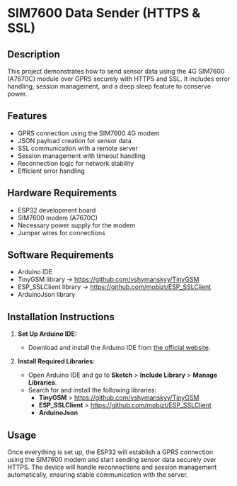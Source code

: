 # SIM7600 Data Sender (HTTPS & SSL)

## Description
This project demonstrates how to send sensor data using the 4G SIM7600 (A7670C) module over GPRS securely with HTTPS and SSL. It includes error handling, session management, and a deep sleep feature to conserve power.

## Features
- GPRS connection using the SIM7600 4G modem
- JSON payload creation for sensor data
- SSL communication with a remote server
- Session management with timeout handling
- Reconnection logic for network stability
- Efficient error handling

## Hardware Requirements
- ESP32 development board
- SIM7600 modem (A7670C)
- Necessary power supply for the modem
- Jumper wires for connections

## Software Requirements
- Arduino IDE
- TinyGSM library -> https://github.com/vshymanskyy/TinyGSM
- ESP_SSLClient library -> https://github.com/mobizt/ESP_SSLClient
- ArduinoJson library

## Installation Instructions

1. **Set Up Arduino IDE:**
   - Download and install the Arduino IDE from [the official website](https://www.arduino.cc/en/software).
   
2. **Install Required Libraries:**
   - Open Arduino IDE and go to **Sketch** > **Include Library** > **Manage Libraries**.
   - Search for and install the following libraries:
     - **TinyGSM** > https://github.com/vshymanskyy/TinyGSM
     - **ESP_SSLClient** > https://github.com/mobizt/ESP_SSLClient
     - **ArduinoJson**



## Usage
Once everything is set up, the ESP32 will establish a GPRS connection using the SIM7600 modem and start sending sensor data securely over HTTPS. The device will handle reconnections and session management automatically, ensuring stable communication with the server.
